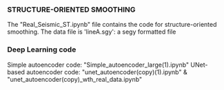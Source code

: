 ### STRUCTURE-ORIENTED SMOOTHING
The "Real_Seismic_ST.ipynb" file contains the code for structure-oriented smoothing. The data file is 'lineA.sgy': a segy formatted file

### Deep Learning code
Simple autoencoder code: "Simple_autoencoder_large(1).ipynb"
UNet-based autoencoder code: "unet_autoencoder(copy)(1).ipynb" & "unet_autoencoder(copy)_wth_real_data.ipynb"
